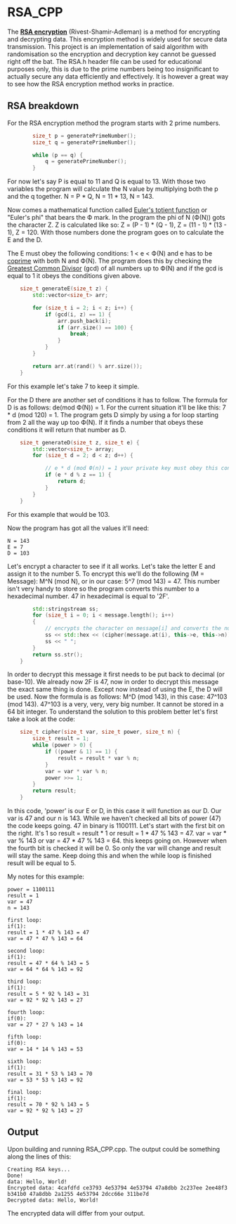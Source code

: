 ﻿# RSA_CPP
The [**RSA encryption**](https://brilliant.org/wiki/rsa-encryption/) (Rivest-Shamir-Adleman) is a method for encrypting and decrypting data.
This encryption method is widely used for secure data transmission. This project is an implementation of said algorithm with randomisation
so the encryption and decryption key cannot be guessed right off the bat. The RSA.h header file can be used for educational purposes only,
this is due to the prime numbers being too insignificant to actually secure any data efficiently and effectively. It is however a great way 
to see how the RSA encryption method works in practice.

## RSA breakdown
For the RSA encryption method the program starts with 2 prime numbers.
```cpp
		size_t p = generatePrimeNumber();
		size_t q = generatePrimeNumber();

		while (p == q) {
			q = generatePrimeNumber();
		}
```
For now let's say P is equal to 11 and Q is equal to 13. With those two variables the program will calculate the N value by multiplying both the
p and the q together. N = P * Q, N = 11 * 13, N = 143. 

Now comes a mathematical function called [Euler's totient function](https://www.youtube.com/watch?v=qa_hksAzpSg) or "Euler's phi" that bears the Ф mark.
In the program the phi of N (Ф(N)) gots the character Z. Z is calculated like so: Z = (P - 1) * (Q - 1), Z = (11 - 1) * (13 - 1), Z = 120.
With those numbers done the program goes on to calculate the E and the D. 

The E must obey the following conditions: 1 < e < Ф(N) and e has to be [coprime](https://en.wiktionary.org/wiki/coprime)
with both N and Ф(N). The program does this by checking the [Greatest Common Divisor](https://www.youtube.com/watch?v=JUzYl1TYMcU) (gcd) of all numbers up to Ф(N) and if the gcd is equal to 1 it obeys the conditions given above.
```cpp
	size_t generateE(size_t z) {
		std::vector<size_t> arr;

		for (size_t i = 2; i < z; i++) {
			if (gcd(i, z) == 1) {
				arr.push_back(i);
				if (arr.size() == 100) {
					break;
				}
			}
		}

		return arr.at(rand() % arr.size());
	}
```
For this example let's take 7 to keep it simple.

For the D there are another set of conditions it has to follow. The formula for D is as follows: de(mod Ф(N)) = 1. For the current situation it'll be like this: 7 * d (mod 120) = 1.
The program gets D simply by using a for loop starting from 2 all the way up too Ф(N). If it finds a number that obeys these conditions it will return that number as D.
```cpp
	size_t generateD(size_t z, size_t e) {
		std::vector<size_t> array;
		for (size_t d = 2; d < z; d++) {

			// e * d (mod Ф(n)) = 1 your private key must obey this condition.
			if (e * d % z == 1) {
				return d;
			}
		}
	}
```

For this example that would be 103.

Now the program has got all the values it'll need:
```
N = 143
E = 7
D = 103
```

Let's encrypt a character to see if it all works. Let's take the letter E and assign it to the number 5. To encrypt this we'll do the following (M = Message): 
M^N (mod N), or in our case: 5^7 (mod 143) = 47. This number isn't very handy to store so the program converts this number to a hexadecimal number. 
47 in hexadecimal is equal to '2F'.
```cpp
		std::stringstream ss;
		for (size_t i = 0; i < message.length(); i++)
		{
			// encrypts the character on message[i] and converts the number to base 16.
			ss << std::hex << (cipher(message.at(i), this->e, this->n));
			ss << " ";
		}
		return ss.str();
	}
```

In order to decrypt this message it first needs to be put back to decimal (or base-10). We already now 2F is 47, now in order to decrypt this message the exact same thing is done.
Except now instead of using the E, the D will be used. Now the formula is as follows: M^D (mod 143), in this case: 47^103 (mod 143). 47^103 is a very, very, very big number. It cannot
be stored in a 64 bit integer. To understand the solution to this problem better let's first take a look at the code:
```cpp
	size_t cipher(size_t var, size_t power, size_t n) {
		size_t result = 1;
		while (power > 0) {
			if ((power & 1) == 1) {
				result = result * var % n;
			}
			var = var * var % n;
			power >>= 1;
		}
		return result;
	}
```
In this code, 'power' is our E or D, in this case it will function as our D. Our var is 47 and our n is 143. While we haven't checked all bits of power (47) the code keeps going. 
47 in binary is 1100111. Let's start with the first bit on the right. It's 1 so result = result * 1 or result = 1 * 47 % 143 = 47. var = var * var % 143 or var = 47 * 47 % 143 = 64.
this keeps going on. However when the fourth bit is checked it will be 0. So only the var will change and result will stay the same. Keep doing this and when the while loop is finished 
result will be equal to 5. 

My notes for this example:
```
power = 1100111
result = 1
var = 47
n = 143

first loop:
if(1):
result = 1 * 47 % 143 = 47
var = 47 * 47 % 143 = 64

second loop:
if(1):
result = 47 * 64 % 143 = 5
var = 64 * 64 % 143 = 92

third loop:
if(1):
result = 5 * 92 % 143 = 31
var = 92 * 92 % 143 = 27

fourth loop:
if(0):
var = 27 * 27 % 143 = 14

fifth loop:
if(0):
var = 14 * 14 % 143 = 53

sixth loop:
if(1):
result = 31 * 53 % 143 = 70
var = 53 * 53 % 143 = 92

final loop:
if(1):
result = 70 * 92 % 143 = 5
var = 92 * 92 % 143 = 27
```

## Output
Upon building and running RSA_CPP.cpp. The output could be something along the lines of this:
```
Creating RSA keys...
Done!
data: Hello, World!
Encrypted data: 4cafdfd ce3793 4e53794 4e53794 47a8dbb 2c237ee 2ee48f3 b341b0 47a8dbb 2a1255 4e53794 2dcc66e 311be7d
Decrypted data: Hello, World!
```

The encrypted data will differ from your output. 
